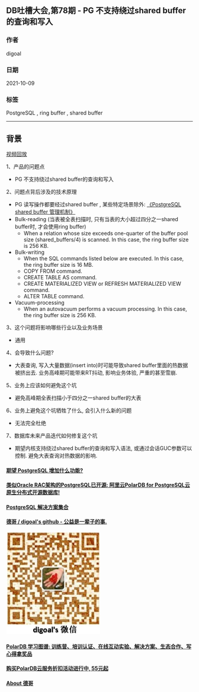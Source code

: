 ## DB吐槽大会,第78期 - PG 不支持绕过shared buffer的查询和写入  
  
### 作者  
digoal  
  
### 日期  
2021-10-09  
  
### 标签  
PostgreSQL , ring buffer , shared buffer   
  
----  
  
## 背景  
[视频回放]()  
  
1、产品的问题点  
- PG 不支持绕过shared buffer的查询和写入  
  
2、问题点背后涉及的技术原理  
- PG 读写操作都要经过shared buffer , 某些特定场景除外: [《PostgreSQL shared buffer 管理机制》](../202104/20210421_01.md)    
- Bulk-reading  (当表被全表扫描时, 只有当表的大小超过四分之一shared buffer时, 才会使用ring buffer)  
    - When a relation whose size exceeds one-quarter of the buffer pool size (shared_buffers/4) is scanned. In this case, the ring buffer size is 256 KB.    
- Bulk-writing    
    - When the SQL commands listed below are executed. In this case, the ring buffer size is 16 MB.    
    - COPY FROM command.    
    - CREATE TABLE AS command.    
    - CREATE MATERIALIZED VIEW or REFRESH MATERIALIZED VIEW command.    
    - ALTER TABLE command.    
- Vacuum-processing    
    - When an autovacuum performs a vacuum processing. In this case, the ring buffer size is 256 KB.    
  
3、这个问题将影响哪些行业以及业务场景  
- 通用  
  
4、会导致什么问题?  
- 大表查询, 写入大量数据(insert into)时可能导致shared buffer里面的热数据被挤出去. 业务高峰期可能带来RT抖动, 影响业务体验, 严重的甚至雪崩.    
  
5、业务上应该如何避免这个坑  
- 避免高峰期全表扫描小于四分之一shared buffer的大表  
  
6、业务上避免这个坑牺牲了什么, 会引入什么新的问题  
- 无法完全杜绝  
  
7、数据库未来产品迭代如何修复这个坑  
- 期望内核支持绕过shared buffer的查询和写入语法, 或通过会话GUC参数可以控制. 避免大表查询对热数据的影响.    
  
  
  
  
#### [期望 PostgreSQL 增加什么功能?](https://github.com/digoal/blog/issues/76 "269ac3d1c492e938c0191101c7238216")
  
  
#### [类似Oracle RAC架构的PostgreSQL已开源: 阿里云PolarDB for PostgreSQL云原生分布式开源数据库!](https://github.com/alibaba/PolarDB-for-PostgreSQL "57258f76c37864c6e6d23383d05714ea")
  
  
#### [PostgreSQL 解决方案集合](https://yq.aliyun.com/topic/118 "40cff096e9ed7122c512b35d8561d9c8")
  
  
#### [德哥 / digoal's github - 公益是一辈子的事.](https://github.com/digoal/blog/blob/master/README.md "22709685feb7cab07d30f30387f0a9ae")
  
  
![digoal's wechat](../pic/digoal_weixin.jpg "f7ad92eeba24523fd47a6e1a0e691b59")
  
  
#### [PolarDB 学习图谱: 训练营、培训认证、在线互动实验、解决方案、生态合作、写心得拿奖品](https://www.aliyun.com/database/openpolardb/activity "8642f60e04ed0c814bf9cb9677976bd4")
  
  
#### [购买PolarDB云服务折扣活动进行中, 55元起](https://www.aliyun.com/activity/new/polardb-yunparter?userCode=bsb3t4al "e0495c413bedacabb75ff1e880be465a")
  
  
#### [About 德哥](https://github.com/digoal/blog/blob/master/me/readme.md "a37735981e7704886ffd590565582dd0")
  
